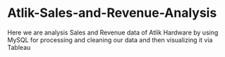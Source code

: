 # Atlik-Sales-and-Revenue-Analysis
Here we are analysis Sales and Revenue data of Atlik Hardware by using MySQL for processing and cleaning our data and then visualizing it via Tableau

